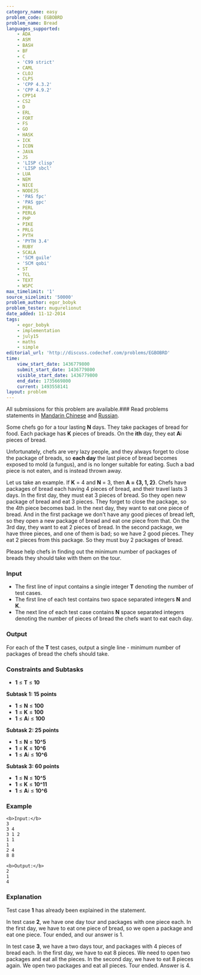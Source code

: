 ```yaml
---
category_name: easy
problem_code: EGBOBRD
problem_name: Bread
languages_supported:
    - ADA
    - ASM
    - BASH
    - BF
    - C
    - 'C99 strict'
    - CAML
    - CLOJ
    - CLPS
    - 'CPP 4.3.2'
    - 'CPP 4.9.2'
    - CPP14
    - CS2
    - D
    - ERL
    - FORT
    - FS
    - GO
    - HASK
    - ICK
    - ICON
    - JAVA
    - JS
    - 'LISP clisp'
    - 'LISP sbcl'
    - LUA
    - NEM
    - NICE
    - NODEJS
    - 'PAS fpc'
    - 'PAS gpc'
    - PERL
    - PERL6
    - PHP
    - PIKE
    - PRLG
    - PYTH
    - 'PYTH 3.4'
    - RUBY
    - SCALA
    - 'SCM guile'
    - 'SCM qobi'
    - ST
    - TCL
    - TEXT
    - WSPC
max_timelimit: '1'
source_sizelimit: '50000'
problem_author: egor_bobyk
problem_tester: mugurelionut
date_added: 11-12-2014
tags:
    - egor_bobyk
    - implementation
    - july15
    - maths
    - simple
editorial_url: 'http://discuss.codechef.com/problems/EGBOBRD'
time:
    view_start_date: 1436779800
    submit_start_date: 1436779800
    visible_start_date: 1436779800
    end_date: 1735669800
    current: 1493558141
layout: problem
---
```

All submissions for this problem are available.###  Read problems statements in [Mandarin Chinese](http://www.codechef.com/download/translated/JULY15/mandarin/EGBOBRD.pdf) and [Russian](http://www.codechef.com/download/translated/JULY15/russian/EGBOBRD.pdf).

Some chefs go for a tour lasting **N** days. They take packages of bread for food. Each package has **K** pieces of breads. On the **ith** day, they eat **A**i pieces of bread.

Unfortunately, chefs are very lazy people, and they always forget to close the package of breads, so **each day** the last piece of bread becomes exposed to mold (a fungus), and is no longer suitable for eating. Such a bad piece is not eaten, and is instead thrown away.

Let us take an example. If **K** = 4 and **N** = 3, then **A = {3, 1, 2}**. Chefs have packages of bread each having 4 pieces of bread, and their travel lasts 3 days. In the first day, they must eat 3 pieces of bread. So they open new package of bread and eat 3 pieces. They forget to close the package, so the 4th piece becomes bad. In the next day, they want to eat one piece of bread. And in the first package we don't have any good pieces of bread left, so they open a new package of bread and eat one piece from that. On the 3rd day, they want to eat 2 pieces of bread. In the second package, we have three pieces, and one of them is bad; so we have 2 good pieces. They eat 2 pieces from this package. So they must buy 2 packages of bread.

Please help chefs in finding out the minimum number of packages of breads they should take with them on the tour.

### Input

- The first line of input contains a single integer **T** denoting the number of test cases.
- The first line of each test contains two space separated integers **N** and **K**.
- The next line of each test case contains **N** space separated integers denoting the number of pieces of bread the chefs want to eat each day.

### Output

For each of the **T** test cases, output a single line - minimum number of packages of bread the chefs should take.

### Constraints and Subtasks

- **1** ≤ **T** ≤ **10**

**Subtask 1: 15 points**

- **1** ≤ **N** ≤ **100**
- **1** ≤ **K** ≤ **100**
- **1** ≤ **A**i ≤ **100**

**Subtask 2: 25 points**

- **1** ≤ **N** ≤ **10^5**
- **1** ≤ **K** ≤ **10^6**
- **1** ≤ **A**i ≤ **10^6**

**Subtask 3: 60 points**

- **1** ≤ **N** ≤ **10^5**
- **1** ≤ **K** ≤ **10^11**
- **1** ≤ **A**i ≤ **10^6**

### Example

```
<b>Input:</b>
3
3 4
3 1 2
1 1
1
2 4
8 8

<b>Output:</b>
2
1
4

```
### Explanation

Test case **1** has already been explained in the statement.

In test case **2**, we have one day tour and packages with one piece each. In the first day, we have to eat one piece of bread, so we open a package and eat one piece. Tour ended, and our answer is 1.

In test case **3**, we have a two days tour, and packages with 4 pieces of bread each. In the first day, we have to eat 8 pieces. We need to open two packages and eat all the pieces. In the second day, we have to eat 8 pieces again. We open two packages and eat all pieces. Tour ended. Answer is 4.